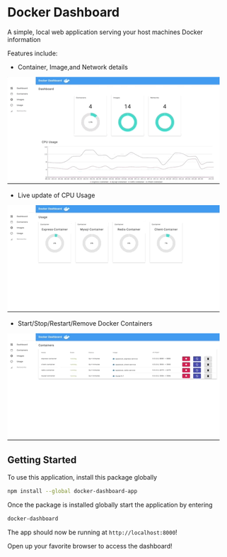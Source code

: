 # Docker Dashboard

A simple, local web application serving your host machines Docker information

Features include:

-   Container, Image,and Network details

![](dashboard.gif)

-   Live update of CPU Usage

![](usage.gif)

-   Start/Stop/Restart/Remove Docker Containers

![](containers.gif)

## Getting Started

To use this application, install this package globally

```bash
npm install --global docker-dashboard-app
```

Once the package is installed globally start the application by entering

```bash
docker-dashboard
```

The app should now be running at `http://localhost:8000`!

Open up your favorite browser to access the dashboard!
